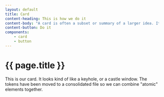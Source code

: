 ```yaml
---
layout: default
title: Card
content-heading: This is how we do it
content-body: "A card is often a subset or summary of a larger idea. It acts as an entry point to more detailed information. This summary can contain a variety of content types, such as text, images and multimedia, or buttons and links."
content-button: Do it
components:
    - card
    - button
---
```

# {{ page.title }}

This is our card. It looks kind of like a keyhole, or a castle window. The tokens have been moved to a consolidated file so we can combine "atomic" elements together.